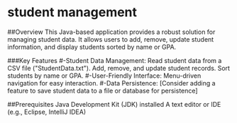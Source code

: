 # student management

##Overview
This Java-based application provides a robust solution for managing student data. It allows users to add, remove, update student information, and display students sorted by name or GPA.

###Key Features
#-Student Data Management:
Read student data from a CSV file ("StudentData.txt").
Add, remove, and update student records.
Sort students by name or GPA.
#-User-Friendly Interface:
Menu-driven navigation for easy interaction.
#-Data Persistence:
[Consider adding a feature to save student data to a file or database for persistence]

##Prerequisites
Java Development Kit (JDK) installed
A text editor or IDE (e.g., Eclipse, IntelliJ IDEA)

